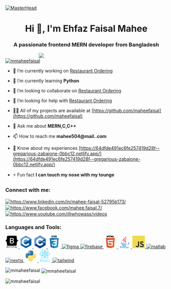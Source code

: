 [![MasterHead](https://repository-images.githubusercontent.com/588181932/e36ec678-7984-4cdd-8e4c-a3932772ff8e)](https://rishavchanda.io)

<h1 align="center">Hi 👋, I'm Ehfaz Faisal Mahee</h1>
<h3 align="center">A passionate frontend MERN developer from Bangladesh</h3>
<img align="right" width="400" src="https://cdn.dribbble.com/users/1162077/screenshots/3848914/programmer.gif"></img>
<p align="left"> <a href="https://github.com/ryo-ma/github-profile-trophy"><img src="https://github-profile-trophy.vercel.app/?username=mmaheefaisal" alt="mmaheefaisal" /></a> </p>

- 🔭 I’m currently working on [Restaurant Ordering](https://github.com/maheefaisal/Restaurant-Client)

- 🌱 I’m currently learning **Python**

- 👯 I’m looking to collaborate on [Restaurant Ordering](https://github.com/maheefaisal/Restaurant-Client)

- 🤝 I’m looking for help with [Restaurant Ordering](https://github.com/maheefaisal/Restaurant-Client)

- 👨‍💻 All of my projects are available at [https://github.com/maheefaisal](https://github.com/maheefaisal)

- 💬 Ask me about **MERN,C,C++**

- 📫 How to reach me **mahee504@mail..com**

- 📄 Know about my experiences [https://64dfde491ec6fe257419d28f--gregarious-zabaione-0bbc12.netlify.app/](https://64dfde491ec6fe257419d28f--gregarious-zabaione-0bbc12.netlify.app/)

- ⚡ Fun fact **I can touch my nose with my tounge**

<h3 align="left">Connect with me:</h3>
<p align="left">
<a href="https://linkedin.com/in/https://www.linkedin.com/in/mahee-faisal-52795b173/" target="blank"><img align="center" src="https://raw.githubusercontent.com/rahuldkjain/github-profile-readme-generator/master/src/images/icons/Social/linked-in-alt.svg" alt="https://www.linkedin.com/in/mahee-faisal-52795b173/" height="30" width="40" /></a>
<a href="https://fb.com/https://www.facebook.com/mahee.faisal.7/" target="blank"><img align="center" src="https://raw.githubusercontent.com/rahuldkjain/github-profile-readme-generator/master/src/images/icons/Social/facebook.svg" alt="https://www.facebook.com/mahee.faisal.7/" height="30" width="40" /></a>
<a href="https://www.youtube.com/c/https://www.youtube.com/@whowass/videos" target="blank"><img align="center" src="https://raw.githubusercontent.com/rahuldkjain/github-profile-readme-generator/master/src/images/icons/Social/youtube.svg" alt="https://www.youtube.com/@whowass/videos" height="30" width="40" /></a>
</p>

<h3 align="left">Languages and Tools:</h3>
<p align="left"> <a href="https://getbootstrap.com" target="_blank" rel="noreferrer"> <img src="https://raw.githubusercontent.com/devicons/devicon/master/icons/bootstrap/bootstrap-plain-wordmark.svg" alt="bootstrap" width="40" height="40"/> </a> <a href="https://www.cprogramming.com/" target="_blank" rel="noreferrer"> <img src="https://raw.githubusercontent.com/devicons/devicon/master/icons/c/c-original.svg" alt="c" width="40" height="40"/> </a> <a href="https://www.w3schools.com/cpp/" target="_blank" rel="noreferrer"> <img src="https://raw.githubusercontent.com/devicons/devicon/master/icons/cplusplus/cplusplus-original.svg" alt="cplusplus" width="40" height="40"/> </a> <a href="https://www.w3schools.com/css/" target="_blank" rel="noreferrer"> <img src="https://raw.githubusercontent.com/devicons/devicon/master/icons/css3/css3-original-wordmark.svg" alt="css3" width="40" height="40"/> </a> <a href="https://www.figma.com/" target="_blank" rel="noreferrer"> <img src="https://www.vectorlogo.zone/logos/figma/figma-icon.svg" alt="figma" width="40" height="40"/> </a> <a href="https://firebase.google.com/" target="_blank" rel="noreferrer"> <img src="https://www.vectorlogo.zone/logos/firebase/firebase-icon.svg" alt="firebase" width="40" height="40"/> </a> <a href="https://www.w3.org/html/" target="_blank" rel="noreferrer"> <img src="https://raw.githubusercontent.com/devicons/devicon/master/icons/html5/html5-original-wordmark.svg" alt="html5" width="40" height="40"/> </a> <a href="https://www.java.com" target="_blank" rel="noreferrer"> <img src="https://raw.githubusercontent.com/devicons/devicon/master/icons/java/java-original.svg" alt="java" width="40" height="40"/> </a> <a href="https://developer.mozilla.org/en-US/docs/Web/JavaScript" target="_blank" rel="noreferrer"> <img src="https://raw.githubusercontent.com/devicons/devicon/master/icons/javascript/javascript-original.svg" alt="javascript" width="40" height="40"/> </a> <a href="https://www.mathworks.com/" target="_blank" rel="noreferrer"> <img src="https://upload.wikimedia.org/wikipedia/commons/2/21/Matlab_Logo.png" alt="matlab" width="40" height="40"/> </a> <a href="https://nextjs.org/" target="_blank" rel="noreferrer"> <img src="https://cdn.worldvectorlogo.com/logos/nextjs-2.svg" alt="nextjs" width="40" height="40"/> </a> <a href="https://www.python.org" target="_blank" rel="noreferrer"> <img src="https://raw.githubusercontent.com/devicons/devicon/master/icons/python/python-original.svg" alt="python" width="40" height="40"/> </a> <a href="https://reactjs.org/" target="_blank" rel="noreferrer"> <img src="https://raw.githubusercontent.com/devicons/devicon/master/icons/react/react-original-wordmark.svg" alt="react" width="40" height="40"/> </a> <a href="https://tailwindcss.com/" target="_blank" rel="noreferrer"> <img src="https://www.vectorlogo.zone/logos/tailwindcss/tailwindcss-icon.svg" alt="tailwind" width="40" height="40"/> </a> </p>

<p><img align="left" src="https://github-readme-stats.vercel.app/api/top-langs?username=mmaheefaisal&show_icons=true&locale=en&layout=compact" alt="mmaheefaisal" /></p>

<p>&nbsp;<img align="center" src="https://github-readme-stats.vercel.app/api?username=mmaheefaisal&show_icons=true&locale=en" alt="mmaheefaisal" /></p>

<p><img align="center" src="https://github-readme-streak-stats.herokuapp.com/?user=mmaheefaisal&" alt="mmaheefaisal" /></p>
